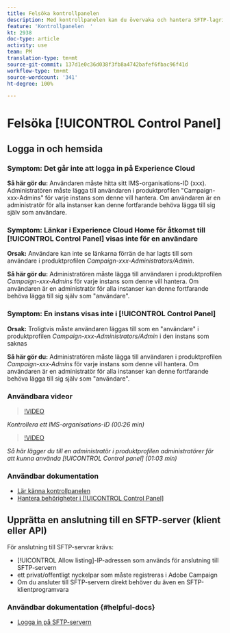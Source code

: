 ```yaml
---
title: Felsöka kontrollpanelen
description: Med kontrollpanelen kan du övervaka och hantera SFTP-lagringen per instans och tillåtslista IP-adresser.
feature: 'Kontrollpanelen  '
kt: 2938
doc-type: article
activity: use
team: PM
translation-type: tm+mt
source-git-commit: 137d1e0c36d038f3fb8a4742bafef6fbac96f41d
workflow-type: tm+mt
source-wordcount: '341'
ht-degree: 100%

---
```



# Felsöka [!UICONTROL Control Panel]

## Logga in och hemsida

### Symptom: Det går inte att logga in på Experience Cloud

**Så här gör du:**
Användaren måste hitta sitt IMS-organisations-ID (xxx). Administratören måste lägga till användaren i produktprofilen &quot;Campaign-xxx-Admins&quot; för varje instans som denne vill hantera. Om användaren är en administratör för alla instanser kan denne fortfarande behöva lägga till sig själv som användare.

### Symptom: Länkar i Experience Cloud Home för åtkomst till [!UICONTROL Control Panel] visas inte för en användare

**Orsak:**
Användare kan inte se länkarna förrän de har lagts till som användare i produktprofilen _Campaign-xxx-Administrators/Admin_.

**Så här gör du:**
Administratören måste lägga till användaren i produktprofilen _Campaign-xxx-Admins_ för varje instans som denne vill hantera. Om användaren är en administratör för alla instanser kan denne fortfarande behöva lägga till sig själv som &quot;användare&quot;.

### Symptom: En instans visas inte i [!UICONTROL Control Panel]

**Orsak:**
Troligtvis måste användaren läggas till som en &quot;användare&quot; i produktprofilen _Campaign-xxx-Administrators/Admin_ i den instans som saknas

**Så här gör du:**
Administratören måste lägga till användaren i produktprofilen _Campaign-xxx-Admins_ för varje instans som denne vill hantera. Om användaren är en administratör för alla instanser kan denne fortfarande behöva lägga till sig själv som &quot;användare&quot;.

### Användbara videor

>[!VIDEO](https://video.tv.adobe.com/v/27183?quality=12)

*Kontrollera ett IMS-organisations-ID (00:26 min)*

>[!VIDEO](https://video.tv.adobe.com/v/27147?quality=12)

*Så här lägger du till en administratör i produktprofilen administratörer för att kunna använda [!UICONTROL Control panel] (01:03 min)*

### Användbar dokumentation

* [Lär känna kontrollpanelen](https://helpx.adobe.com/se/campaign/kb/control-panel-overview.html)
* [Hantera behörigheter i [!UICONTROL Control Panel]](https://helpx.adobe.com/se/campaign/kb/control-panel-access.html)

## Upprätta en anslutning till en SFTP-server (klient eller API)

För anslutning till SFTP-servrar krävs:

* [!UICONTROL Allow listing]-IP-adressen som används för anslutning till SFTP-servern
* ett privat/offentligt nyckelpar som måste registreras i Adobe Campaign
* Om du ansluter till SFTP-servern direkt behöver du även en SFTP-klientprogramvara

### Användbar dokumentation {#helpful-docs}

* [Logga in på SFTP-servern](https://helpx.adobe.com/se/campaign/kb/control-panel-sftp.html#LoggingintoyourSFTPserver)

